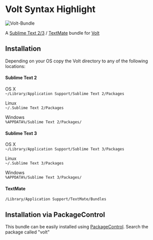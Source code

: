 Volt Syntax Highlight
=====================

![Volt-Bundle](http://www.phalconphp.com/img/volt-bundle.jpg)

A [Sublime Text 2/3](http://www.sublimetext.com/) / [TextMate](http://macromates.com/) bundle for [Volt](http://docs.phalconphp.com/en/latest/reference/volt.html)

Installation
------------
Depending on your OS copy the Volt directory to any of the following locations:

#### Sublime Text 2

OS X  
`~/Library/Application Support/Sublime Text 2/Packages`

Linux  
`~/.Sublime Text 2/Packages`

Windows  
`%APPDATA%/Sublime Text 2/Packages/`

#### Sublime Text 3

OS X  
`~/Library/Application Support/Sublime Text 3/Packages`

Linux  
`~/.Sublime Text 3/Packages`

Windows  
`%APPDATA%/Sublime Text 3/Packages/`

#### TextMate

`/Library/Application Support/TextMate/Bundles`

Installation via PackageControl
-------------------------------
This bundle can be easily installed using [PackageControl](https://sublime.wbond.net/docs/usage). Search the package called "volt"
